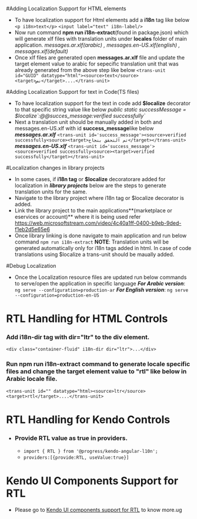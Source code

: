 #Adding Localization Support for HTML elements
- To have localization support for Html elements add a **i18n** tag like below
`<p i18n>text</p>`
`<input label="text" i18n-label/>`
- Now run command **npm run i18n-extract**(found in package.json) which will generate xlf files with translation units under **locales** folder of main application.
_messages.ar.xlf(arabic) , messages.en-US.xlf(english) , messages.xlf(default)_
- Once xlf files are generated open **messages.ar.xlf** file and update the target element value to arabic for sepecific translation unit that was already generated from the above step like below
`<trans-unit id="GUID" datatype="html"><source>text</source><target>نص</target>....</trans-unit>`

#Adding Localization Support for text in Code(TS files)
- To have localization support for the text in code add **$localize** decorator to that specific string value like below
_public static successMessage = $localize\`:@@succes_message:verified successfully\`_
- Next a translation unit should be manually added in both  and messages.en-US.xlf with id **success_message**like below
_**messages.ar.xlf**_
`<trans-unit id='success_message'><source>verified successfully<source><target>تم التحقق بنجاح</target></trans-unit>`
_**messages.en-US.xlf**_
`<trans-unit id='success_message'><source>verified successfully<source><target>verified successfully</target></trans-unit>`

#Localization changes in library projects
- In some cases, if **i18n tag** or **$localize** decoratorare added for localization in **_library projects_** below are the steps to generate translation units for the same.
- Navigate to the library project where i18n tag or $localize decorator is added.
- Link the library project to the main applications**(marketplace or eservices or account)** where it is being used refer https://web.microsoftstream.com/video/4c40a1ff-0400-b9eb-9ded-f1eb2d5e65e6
- Once library linking is done navigate to main application and run below command
`npm run i18n-extract`
**NOTE**: Translation units will be generated automatically only for i18n tags added in html. In case of code translations using $localize a trans-unit should be maually added.

#Debug Localization
- Once the Localization resource files are updated run below commands to serve/open the application in specific language
**_For Arabic version_**:
`ng serve --configuration=production-ar`
**_For English version_**:
`ng serve --configuration=production-en-US`

# RTL Handling for HTML Controls
### Add **i18n-dir** tag with **dir="ltr"** to the div element.
`<div class="container-fluid" i18n-dir dir="ltr">...</div>`
### Run **npm run i18n-extract** command to generate locale specific files and change the target element value to "rtl" like below in Arabic locale file.
`<trans-unit id="" datatype="html><source>ltr</source><target>rtl</target>....</trans-unit>`

# RTL Handling for Kendo Controls
- ### Provide RTL value as true in providers.
  - `import { RTL } from '@progress/kendo-angular-l10n';`
  - `providers:[{provide:RTL, useValue:true}]`
# Kendo UI Components Support for RTL
- Please go to [Kendo UI components support for RTL](https://www.telerik.com/kendo-angular-ui/components/globalization/globalization-support/) to know more.ug